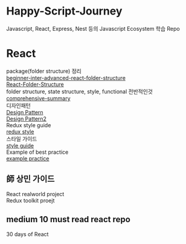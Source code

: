 # Happy-Script-Journey
Javascript, React, Express, Nest 등의 Javascript Ecosystem 학습 Repo

# React
package(folder structure) 정리   
[beginner-inter-advanced-react-folder-structure](https://github.com/WebDevSimplified/react-folder-structure)  
[React-Folder-Structure](https://github.com/duthanhduoc/React-Folder-Structure)  
folder structure, state structure, style, functional 전반적인것  
[comprehensive-summary](https://github.com/kudos-dude/react-best-practices)  
디자인패턴  
[Design Pattern](https://github.com/MicheleBertoli/react-design-patterns-and-best-practices)   
[Design Pattern2](https://github.com/PacktPublishing/React-Design-Patterns-and-Best-Practices)  
Redux style guide  
[redux style](https://github.com/iraycd/React-Redux-Styleguide)  
스타일 가이드  
[style guide](https://github.com/coderjonny/react-style-guide)  
Example of best practice  
[example practice](https://github.com/wheatandcat/react-best-practices)

## 師 상민 가이드  
React realworld project  
Redux toolkit proejt  


## medium 10 must read react repo
30 days of React
